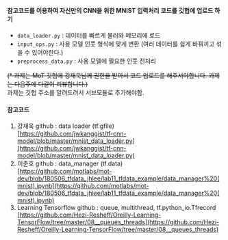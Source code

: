 #### 참고코드를 이용하여 자신만의 CNN을 위한 MNIST 입력처리 코드를 깃헙에 업로드 하기

- `data_loader.py` : 데이터를 빠르게 불러와 메모리에 로드
- `input_ops.py` : 사용 모델 인풋 형식에 맞게 변환 (여러 데이터를 쉽게 바꿔끼고 섞을 수 있어야한다.)
- `preprocess_data.py` : 사용 모델에 필요한 인풋 전처리 

~~(* 과제는 MoT 깃헙에 강재욱님께 권한을 받아서 코드 업로드를 해주셔야합니다. 과제는 다음주에 다같이 리뷰합니다.)~~<br>
과제는 깃헙 주소를 알려드려서 서브모듈로 추가해야함.

#### 참고코드

1. 강재욱 github :  data loader (tf.gfile)<br>
   [https://github.com/jwkanggist/tf-cnn-model/blob/master/mnist_data_loader.py](https://github.com/jwkanggist/tf-cnn-model/blob/master/mnist_data_loader.py)
2. 이준호 github :  data_manager (tf.data)<br>
   [https://github.com/motlabs/mot-dev/blob/180506_tfdata_jhlee/lab11_tfdata_example/data_manager%20(mnist).ipynb](https://github.com/motlabs/mot-dev/blob/180506_tfdata_jhlee/lab11_tfdata_example/data_manager%20(mnist).ipynb)
3. Learning Tensorflow github : queue, multithread, tf.python_io.Tfrecord<br>
   [https://github.com/Hezi-Resheff/Oreilly-Learning-TensorFlow/tree/master/08__queues_threads](https://github.com/Hezi-Resheff/Oreilly-Learning-TensorFlow/tree/master/08__queues_threads)

